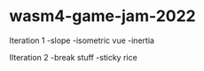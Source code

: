 # wasm4-game-jam-2022

Iteration 1
-slope
-isometric vue
-inertia

IIteration 2
-break stuff
-sticky rice
